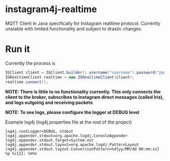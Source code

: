 instagram4j-realtime
===
MQTT Client in Java specifically for Instagram realtime protocol. Currently unstable with limited functionality and subject to drastic changes.

# Run it
Currently the process is
```java
IGClient client = IGClient.builder().username("username").password("password").login();
IGRealtimeClient realtime = new IGRealtimeClient(client);
realtime.connect();
```
**NOTE: There is little to no functionality currently. This only connects the client to the broker, subscribes to Instagram direct messages (called Iris), and logs outgoing and receiving packets**

**NOTE: To see logs, please configure the logger at DEBUG level**

Example log4j (log4j.properties file at the root of the project)
```
log4j.rootLogger=DEBUG, stdout
log4j.appender.stdout=org.apache.log4j.ConsoleAppender
log4j.appender.stdout.Target=System.out
log4j.appender.stdout.layout=org.apache.log4j.PatternLayout
log4j.appender.stdout.layout.ConversionPattern=%d{yy/MM/dd HH:mm:ss} %p %c{2}: %m%n
```